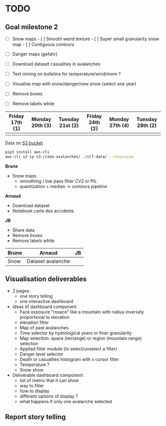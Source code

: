 # TODO

## Goal milestone 2

- [ ] Snow maps
      - [ ] Smooth weird texture
      - [ ] Super small granularity snow map
            - [ ] Contiguous contours
- [ ] Danger maps (gefahr)
- [ ] Download dataset casualties in avalanches
- [ ] Text mining on bulletins for temperature/wind/more ?
- [ ] Visualise map with snow/danger/new snow (select one year)
- [ ] Remove boxes
- [ ] Remove labels white





| Friday 17th (1) | Monday 20th (3) | Tuesday 21st (2) | Friday 24th (2) | Monday 27th (4) | Tuesday 28th (2) |
| :-------------: | :-------------: | :--------------: | :-------------: | :-------------: | :--------------: |
|                 |                 |                  |                 |                 |                  |



Data on [S3 bucket](https://s3.console.aws.amazon.com/s3/buckets/ada-avalanches/?region=us-east-1)

```bash
pip3 install aws-cli
aws-cli s3 cp s3://ada-avalanches/ ./slf-data/ --recursive
```





**Brune**

- Snow maps
  - smoothing / low pass filter CV2 or PIL
  - quantization + median -> contours pipeline

**Arnaud**

- Download dataset
- Notebook carte des accidents

**JB**

- Share data
- Remove boxes
- Remove labels white



| Brune | Arnaud            | JB   |
| ----- | ----------------- | ---- |
| Snow  | Dataset avalanche |      |





## Visualisation deliverables

- 2 pages:
  - one story telling
  - one interactive dashboard
- Ideas of dashboard component
  - Face exposure "rosace" like a mountain with radius inversely proportional to elevation
  - elevation filter
  - Map of past avalanches
  - Time selector by hydrological years or finer granularity
  - Map selection: space (rectange) or region (mountain range) selection
  - Applied filter module (to select/unselect a filter)
  - Danger level selector
  - Death or casualties histogram with x cursor filter
  - Temperature ?
  - Snow show
- Deliverable dashboard component
  - list of metric that it can show
  - way to filter
  - how to display
  - different options of display ?
  - what happens if only one avalanche selected





## Report story telling

